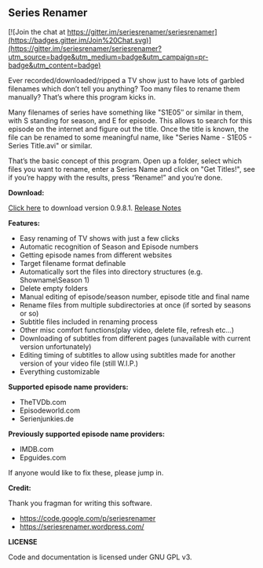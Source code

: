 ## Series Renamer

[![Join the chat at https://gitter.im/seriesrenamer/seriesrenamer](https://badges.gitter.im/Join%20Chat.svg)](https://gitter.im/seriesrenamer/seriesrenamer?utm_source=badge&utm_medium=badge&utm_campaign=pr-badge&utm_content=badge)

Ever recorded/downloaded/ripped a TV show just to have lots of garbled filenames which don’t tell you anything? Too many files to rename them manually? That’s where this program kicks in. 

Many filenames of series have something like "S1E05″ or similar in them, with S standing for season, and E for episode. This allows to search for this episode on the internet and figure out the title. Once the title is known, the file can be renamed to some meaningful name, like "Series Name - S1E05 - Series Title.avi" or similar. 

That’s the basic concept of this program. Open up a folder, select which files you want to rename, enter a Series Name and click on "Get Titles!", see if you’re happy with the results, press “Rename!” and you’re done.

**Download:**

[Click here](https://github.com/seriesrenamer/seriesrenamer/releases/download/v0.9.8.1/SeriesRenamer_0.9.8.1.zip) to download version 0.9.8.1. [Release Notes](https://github.com/seriesrenamer/seriesrenamer/releases/tag/v0.9.8.1)

**Features:**

* Easy renaming of TV shows with just a few clicks
* Automatic recognition of Season and Episode numbers
* Getting episode names from different websites
* Target filename format definable
* Automatically sort the files into directory structures (e.g. Showname\Season 1\)
* Delete empty folders
* Manual editing of episode/season number, episode title and final name
* Rename files from multiple subdirectories at once (if sorted by seasons or so)
* Subtitle files included in renaming process
* Other misc comfort functions(play video, delete file, refresh etc…)
* Downloading of subtitles from different pages (unavailable with current version unfortunately)
* Editing timing of subtitles to allow using subtitles made for another version of your video file (still W.I.P.)
* Everything customizable

**Supported episode name providers:**
* TheTVDb.com
* Episodeworld.com
* Serienjunkies.de

**Previously supported episode name providers:**
* IMDB.com
* Epguides.com

If anyone would like to fix these, please jump in.

**Credit:**

Thank you fragman for writing this software.

* https://code.google.com/p/seriesrenamer
* https://seriesrenamer.wordpress.com/

**LICENSE**

Code and documentation is licensed under GNU GPL v3.
